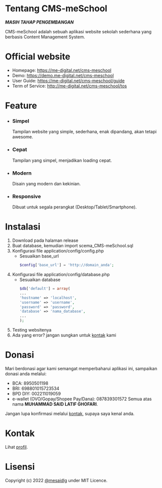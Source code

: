 # Tentang CMS-meSchool
***MASIH TAHAP PENGEMBANGAN***

CMS-meSchool adalah sebuah aplikasi website sekolah sederhana yang berbasis Content Management System.

# Official website
* Homepage: https://me-digital.net/cms-meschool
* Demo: https://demo.me-digital.net/cms-meschool
* User Guide: https://me-digital.net/cms-meschool/guide
* Term of Service: http://me-digital.net/cms-meschool/tos

# Feature
* ### Simpel

  Tampilan website yang simple, sederhana, enak dipandang, akan tetapi awesome.

* ### Cepat

  Tampilan yang simpel, menjadikan loading cepat.

* ### Modern

  Disain yang modern dan kekinian.

* ### Responsive

  Dibuat untuk segala perangkat (Desktop/Tablet/Smartphone).

# Instalasi
1. Download pada halaman release
2. Buat database, kemudian import scema_CMS-meSchool.sql
3. Konfigurasi file application/config/config.php
    - Sesuaikan base_url
        ```php
        $config['base_url'] = 'http://domain_anda';
        ```
4. Konfigurasi file application/config/database.php
    - Sesuaikan database
        ```php
        $db['default'] = array(
        ...
        'hostname' => 'localhost',
        'username' => 'username',
        'password' => 'password',
        'database' => 'nama_database',
        ...
        );
        ```
5. Testing websitenya
6. Ada yang error? jangan sungkan untuk [kontak](#kontak) kami

# Donasi
Mari berdonasi agar kami semangat memperbaharui aplikasi ini, sampaikan donasi anda melalui:
* BCA: 8950501198
* BRI: 698801015723534
* BPD DIY: 002211019059
* e-wallet (OVO/Gopay/Shopee Pay/Dana): 087839301572
Semua atas nama __MUHAMMAD SAID LATIF GHOFARI__.

Jangan lupa konfirmasi melalui [kontak](#kontak), supaya saya kenal anda.

# Kontak
Lihat [profil](https://github.com/mesaidlg).

# Lisensi
Copyright (c) 2022 [@mesaidlg](https://github.com/mesaidlg) under MIT Licence.
